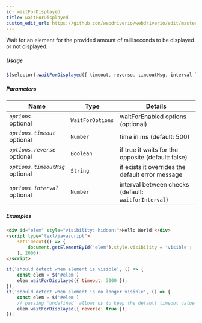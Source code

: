 ```yaml
---
id: waitForDisplayed
title: waitForDisplayed
custom_edit_url: https://github.com/webdriverio/webdriverio/edit/master/packages/webdriverio/src/commands/element/waitForDisplayed.js
---
```


Wait for an element for the provided amount of
milliseconds to be displayed or not displayed.

##### Usage

```js
$(selector).waitForDisplayed({ timeout, reverse, timeoutMsg, interval })
```

##### Parameters

| Name | Type | Details |
| ---- | ---- | ------- |
| <code><var>options</var></code><br><span class="label labelWarning">optional</span> | <code>WaitForOptions</code> | waitForEnabled options (optional) |
| <code><var>options.timeout</var></code><br><span class="label labelWarning">optional</span> | <code>Number</code> | time in ms (default: 500) |
| <code><var>options.reverse</var></code><br><span class="label labelWarning">optional</span> | <code>Boolean</code> | if true it waits for the opposite (default: false) |
| <code><var>options.timeoutMsg</var></code><br><span class="label labelWarning">optional</span> | <code>String</code> | if exists it overrides the default error message |
| <code><var>options.interval</var></code><br><span class="label labelWarning">optional</span> | <code>Number</code> | interval between checks (default: `waitforInterval`) |

##### Examples

```html index.html
<div id="elem" style="visibility: hidden;">Hello World!</div>
<script type="text/javascript">
    setTimeout(() => {
        document.getElementById('elem').style.visibility = 'visible';
    }, 2000);
</script>
```

```js waitForVisibleExample.js
it('should detect when element is visible', () => {
    const elem = $('#elem')
    elem.waitForDisplayed({ timeout: 3000 });
});
it('should detect when element is no longer visible', () => {
    const elem = $('#elem')
    // passing 'undefined' allows us to keep the default timeout value without overwriting it
    elem.waitForDisplayed({ reverse: true });
});
```

